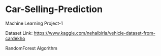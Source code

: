 # Car-Selling-Prediction
Machine Learning Project-1


Dataset Link: https://www.kaggle.com/nehalbirla/vehicle-dataset-from-cardekho

RandomForest Algorithm
